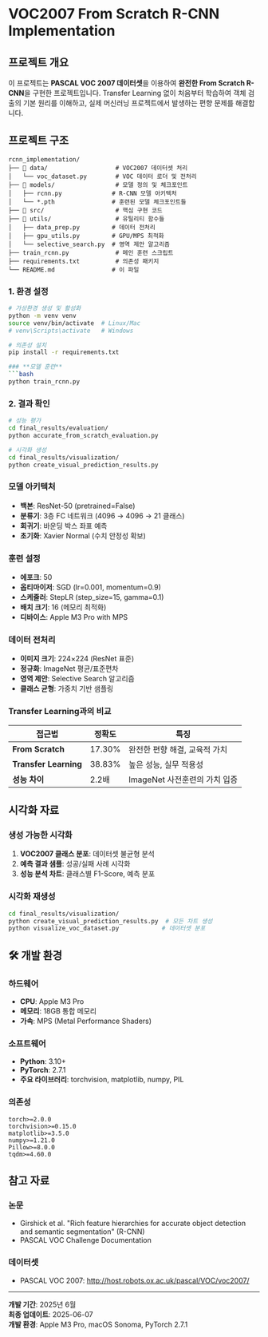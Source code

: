 # VOC2007 From Scratch R-CNN Implementation

## **프로젝트 개요**

이 프로젝트는 **PASCAL VOC 2007 데이터셋**을 이용하여 **완전한 From Scratch R-CNN**을 구현한 프로젝트입니다. Transfer Learning 없이 처음부터 학습하여 객체 검출의 기본 원리를 이해하고, 실제 머신러닝 프로젝트에서 발생하는 편향 문제를 해결합니다.

##  **프로젝트 구조**

```
rcnn_implementation/
├── 📂 data/                   # VOC2007 데이터셋 처리
│   └── voc_dataset.py        # VOC 데이터 로더 및 전처리
├── 📂 models/                 # 모델 정의 및 체크포인트
│   ├── rcnn.py              # R-CNN 모델 아키텍처
│   └── *.pth                # 훈련된 모델 체크포인트들
├── 📂 src/                    # 핵심 구현 코드
├── 📂 utils/                  # 유틸리티 함수들
│   ├── data_prep.py         # 데이터 전처리
│   ├── gpu_utils.py         # GPU/MPS 최적화
│   └── selective_search.py  # 영역 제안 알고리즘
├── train_rcnn.py             # 메인 훈련 스크립트
├── requirements.txt          # 의존성 패키지
└── README.md                # 이 파일
```

### **1. 환경 설정**
```bash
# 가상환경 생성 및 활성화
python -m venv venv
source venv/bin/activate  # Linux/Mac
# venv\Scripts\activate   # Windows

# 의존성 설치
pip install -r requirements.txt

### **모델 훈련**
```bash
python train_rcnn.py
```

### **2. 결과 확인**
```bash
# 성능 평가
cd final_results/evaluation/
python accurate_from_scratch_evaluation.py

# 시각화 생성
cd final_results/visualization/
python create_visual_prediction_results.py
```
### **모델 아키텍처**
- **백본**: ResNet-50 (pretrained=False)
- **분류기**: 3층 FC 네트워크 (4096 → 4096 → 21 클래스)
- **회귀기**: 바운딩 박스 좌표 예측
- **초기화**: Xavier Normal (수치 안정성 확보)

### **훈련 설정**
- **에포크**: 50
- **옵티마이저**: SGD (lr=0.001, momentum=0.9)
- **스케줄러**: StepLR (step_size=15, gamma=0.1)
- **배치 크기**: 16 (메모리 최적화)
- **디바이스**: Apple M3 Pro with MPS

### **데이터 전처리**
- **이미지 크기**: 224×224 (ResNet 표준)
- **정규화**: ImageNet 평균/표준편차
- **영역 제안**: Selective Search 알고리즘
- **클래스 균형**: 가중치 기반 샘플링

### **Transfer Learning과의 비교**
| 접근법 | 정확도 | 특징 |
|--------|--------|------|
| **From Scratch** | 17.30% | 완전한 편향 해결, 교육적 가치 |
| **Transfer Learning** | 38.83% | 높은 성능, 실무 적용성 |
| **성능 차이** | 2.2배 | ImageNet 사전훈련의 가치 입증 |

## **시각화 자료**

### **생성 가능한 시각화**
1. **VOC2007 클래스 분포**: 데이터셋 불균형 분석
2. **예측 결과 샘플**: 성공/실패 사례 시각화
3. **성능 분석 차트**: 클래스별 F1-Score, 예측 분포

### **시각화 재생성**
```bash
cd final_results/visualization/
python create_visual_prediction_results.py  # 모든 차트 생성
python visualize_voc_dataset.py            # 데이터셋 분포
```

## 🛠️ **개발 환경**

### **하드웨어**
- **CPU**: Apple M3 Pro
- **메모리**: 18GB 통합 메모리
- **가속**: MPS (Metal Performance Shaders)

### **소프트웨어**
- **Python**: 3.10+
- **PyTorch**: 2.7.1
- **주요 라이브러리**: torchvision, matplotlib, numpy, PIL

### **의존성**
```
torch>=2.0.0
torchvision>=0.15.0
matplotlib>=3.5.0
numpy>=1.21.0
Pillow>=8.0.0
tqdm>=4.60.0
```

## **참고 자료**

### **논문**
- Girshick et al. "Rich feature hierarchies for accurate object detection and semantic segmentation" (R-CNN)
- PASCAL VOC Challenge Documentation

### **데이터셋**
- PASCAL VOC 2007: http://host.robots.ox.ac.uk/pascal/VOC/voc2007/
---
**개발 기간**: 2025년 6월  
**최종 업데이트**: 2025-06-07  
**개발 환경**: Apple M3 Pro, macOS Sonoma, PyTorch 2.7.1
